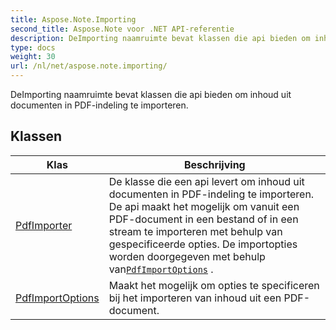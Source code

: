 ```yaml
---
title: Aspose.Note.Importing
second_title: Aspose.Note voor .NET API-referentie
description: DeImporting naamruimte bevat klassen die api bieden om inhoud uit documenten in PDFindeling te importeren.
type: docs
weight: 30
url: /nl/net/aspose.note.importing/
---
```

DeImporting naamruimte bevat klassen die api bieden om inhoud uit documenten in PDF-indeling te importeren.

## Klassen

| Klas | Beschrijving |
| --- | --- |
| [PdfImporter](./pdfimporter/) | De klasse die een api levert om inhoud uit documenten in PDF-indeling te importeren. De api maakt het mogelijk om vanuit een PDF-document in een bestand of in een stream te importeren met behulp van gespecificeerde opties. De importopties worden doorgegeven met behulp van[`PdfImportOptions`](../aspose.note.importing/pdfimportoptions/) . |
| [PdfImportOptions](./pdfimportoptions/) | Maakt het mogelijk om opties te specificeren bij het importeren van inhoud uit een PDF-document. |


